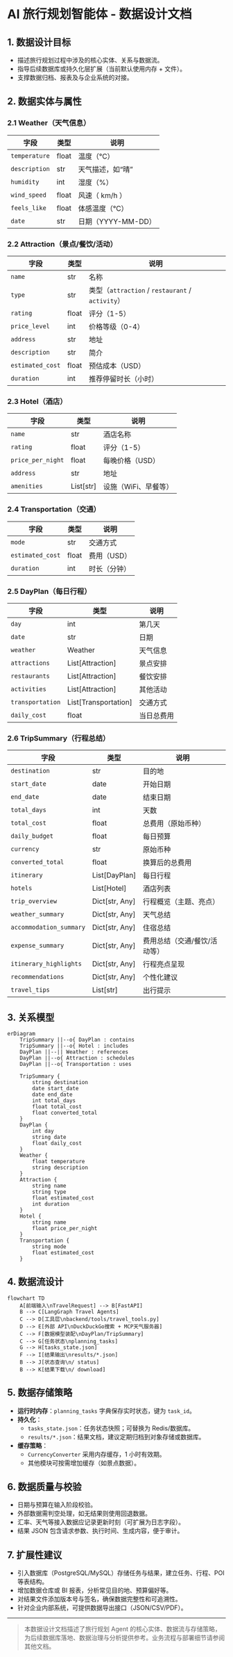 # AI 旅行规划智能体 - 数据设计文档

## 1. 数据设计目标
- 描述旅行规划过程中涉及的核心实体、关系与数据流。
- 指导后续数据库或持久化层扩展（当前默认使用内存 + 文件）。
- 支撑数据归档、报表及与企业系统的对接。

## 2. 数据实体与属性

### 2.1 Weather（天气信息）
| 字段 | 类型 | 说明 |
| ---- | ---- | ---- |
| `temperature` | float | 温度（℃） |
| `description` | str | 天气描述，如“晴” |
| `humidity` | int | 湿度（%） |
| `wind_speed` | float | 风速（ km/h ） |
| `feels_like` | float | 体感温度（℃） |
| `date` | str | 日期（YYYY-MM-DD） |

### 2.2 Attraction（景点/餐饮/活动）
| 字段 | 类型 | 说明 |
| ---- | ---- | ---- |
| `name` | str | 名称 |
| `type` | str | 类型（`attraction` / `restaurant` / `activity`） |
| `rating` | float | 评分（1-5） |
| `price_level` | int | 价格等级（0-4） |
| `address` | str | 地址 |
| `description` | str | 简介 |
| `estimated_cost` | float | 预估成本（USD） |
| `duration` | int | 推荐停留时长（小时） |

### 2.3 Hotel（酒店）
| 字段 | 类型 | 说明 |
| ---- | ---- | ---- |
| `name` | str | 酒店名称 |
| `rating` | float | 评分（1-5） |
| `price_per_night` | float | 每晚价格（USD） |
| `address` | str | 地址 |
| `amenities` | List[str] | 设施（WiFi、早餐等） |

### 2.4 Transportation（交通）
| 字段 | 类型 | 说明 |
| ---- | ---- | ---- |
| `mode` | str | 交通方式 |
| `estimated_cost` | float | 费用（USD） |
| `duration` | int | 时长（分钟） |

### 2.5 DayPlan（每日行程）
| 字段 | 类型 | 说明 |
| ---- | ---- | ---- |
| `day` | int | 第几天 |
| `date` | str | 日期 |
| `weather` | Weather | 天气信息 |
| `attractions` | List[Attraction] | 景点安排 |
| `restaurants` | List[Attraction] | 餐饮安排 |
| `activities` | List[Attraction] | 其他活动 |
| `transportation` | List[Transportation] | 交通方式 |
| `daily_cost` | float | 当日总费用 |

### 2.6 TripSummary（行程总结）
| 字段 | 类型 | 说明 |
| ---- | ---- | ---- |
| `destination` | str | 目的地 |
| `start_date` | date | 开始日期 |
| `end_date` | date | 结束日期 |
| `total_days` | int | 天数 |
| `total_cost` | float | 总费用（原始币种） |
| `daily_budget` | float | 每日预算 |
| `currency` | str | 原始币种 |
| `converted_total` | float | 换算后的总费用 |
| `itinerary` | List[DayPlan] | 每日行程 |
| `hotels` | List[Hotel] | 酒店列表 |
| `trip_overview` | Dict[str, Any] | 行程概览（主题、亮点） |
| `weather_summary` | Dict[str, Any] | 天气总结 |
| `accommodation_summary` | Dict[str, Any] | 住宿总结 |
| `expense_summary` | Dict[str, Any] | 费用总结（交通/餐饮/活动等） |
| `itinerary_highlights` | Dict[str, Any] | 行程亮点呈现 |
| `recommendations` | Dict[str, Any] | 个性化建议 |
| `travel_tips` | List[str] | 出行提示 |

## 3. 关系模型
```mermaid
erDiagram
    TripSummary ||--o{ DayPlan : contains
    TripSummary ||--o{ Hotel : includes
    DayPlan ||--|| Weather : references
    DayPlan ||--o{ Attraction : schedules
    DayPlan ||--o{ Transportation : uses

    TripSummary {
        string destination
        date start_date
        date end_date
        int total_days
        float total_cost
        float converted_total
    }
    DayPlan {
        int day
        string date
        float daily_cost
    }
    Weather {
        float temperature
        string description
    }
    Attraction {
        string name
        string type
        float estimated_cost
        int duration
    }
    Hotel {
        string name
        float price_per_night
    }
    Transportation {
        string mode
        float estimated_cost
    }
```

## 4. 数据流设计
```mermaid
flowchart TD
    A[前端输入\nTravelRequest] --> B[FastAPI]
    B --> C[LangGraph Travel Agents]
    C --> D[工具层\nbackend/tools/travel_tools.py]
    D --> E[外部 API\nDuckDuckGo搜索 + MCP天气服务器]
    C --> F[数据模型装配\nDayPlan/TripSummary]
    C --> G[任务状态\nplanning_tasks]
    G --> H[tasks_state.json]
    F --> I[结果输出\nresults/*.json]
    B --> J[状态查询\n/ status]
    B --> K[结果下载\n/ download]
```

## 5. 数据存储策略
- **运行时内存**：`planning_tasks` 字典保存实时状态，键为 `task_id`。
- **持久化**：
  - `tasks_state.json`：任务状态快照；可替换为 Redis/数据库。
  - `results/*.json`：结果文档，建议定期归档到对象存储或数据库。
- **缓存策略**：
  - `CurrencyConverter` 采用内存缓存，1 小时有效期。
  - 其他模块可按需增加缓存（如景点数据）。

## 6. 数据质量与校验
- 日期与预算在输入阶段校验。
- 外部数据需判空处理，如无结果则使用回退数据。
- 汇率、天气等接入数据应记录更新时刻（可扩展为日志字段）。
- 结果 JSON 包含请求参数、执行时间、生成内容，便于审计。

## 7. 扩展性建议
- 引入数据库（PostgreSQL/MySQL）存储任务与结果，建立任务、行程、POI 等表结构。
- 增加数据仓库或 BI 报表，分析常见目的地、预算偏好等。
- 对结果文件添加版本号与签名，确保数据完整性和可追溯性。
- 针对企业内部系统，可提供数据导出接口（JSON/CSV/PDF）。

---

> 本数据设计文档描述了旅行规划 Agent 的核心实体、数据流与存储策略，为后续数据库落地、数据治理与分析提供参考。业务流程与部署细节请参阅其他文档。

